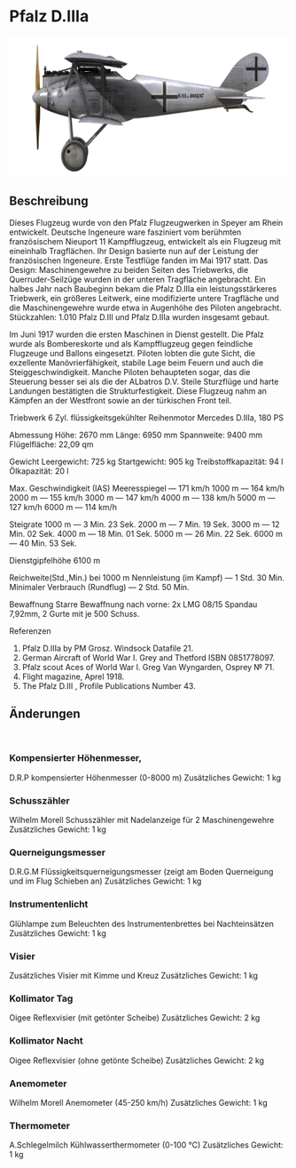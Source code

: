 ﻿# Pfalz D.IIIa

![pfalzd3a](../images/pfalzd3a.png)

## Beschreibung

Dieses Flugzeug wurde von den Pfalz Flugzeugwerken in Speyer am Rhein entwickelt. Deutsche Ingeneure ware fasziniert vom berühmten französischem Nieuport 11 Kampfflugzeug, entwickelt als ein Flugzeug mit eineinhalb Tragflächen. Ihr Design basierte nun auf der Leistung der französischen Ingeneure. Erste Testflüge fanden im Mai 1917 statt. Das Design: Maschinengewehre zu beiden Seiten des Triebwerks, die Querruder-Seilzüge wurden in der unteren Tragfläche angebracht. Ein halbes Jahr nach Baubeginn bekam die Pfalz D.IIIa ein leistungsstärkeres Triebwerk, ein größeres Leitwerk, eine modifizierte untere Tragfläche und die Maschinengewehre  wurde etwa in Augenhöhe des Piloten angebracht. Stückzahlen: 1.010 Pfalz D.III und Pfalz D.IIIa wurden insgesamt gebaut.

Im Juni 1917 wurden die ersten Maschinen in Dienst gestellt. Die Pfalz wurde als Bombereskorte und als Kampfflugzeug gegen feindliche Flugzeuge und Ballons eingesetzt. Piloten lobten die gute Sicht, die exzellente Manövrierfähigkeit, stabile Lage beim Feuern und auch die Steiggeschwindigkeit. Manche Piloten behaupteten sogar, das die Steuerung besser sei als die der ALbatros D.V. Steile Sturzflüge und harte Landungen bestätigten die Strukturfestigkeit. Diese Flugzeug nahm an Kämpfen an der Westfront sowie an der türkischen Front teil.


Triebwerk
6 Zyl. flüssigkeitsgekühlter Reihenmotor Mercedes D.IIIa, 180 PS

Abmessung
Höhe: 2670 mm
Länge: 6950 mm
Spannweite: 9400 mm
Flügelfläche: 22,09 qm

Gewicht
Leergewicht: 725 kg
Startgewicht: 905 kg
Treibstoffkapazität: 94 l
Ölkapazität: 20 l

Max. Geschwindigkeit (IAS)
Meeresspiegel — 171 km/h
1000 m — 164 km/h
2000 m — 155 km/h
3000 m — 147 km/h
4000 m — 138 km/h
5000 m — 127 km/h
6000 m — 114 km/h

Steigrate
1000 m —  3 Min. 23 Sek.
2000 m —  7 Min. 19 Sek.
3000 m — 12 Min. 02 Sek.
4000 m — 18 Min. 01 Sek.
5000 m — 26 Min. 22 Sek.
6000 m — 40 Min. 53 Sek.

Dienstgipfelhöhe 6100 m

Reichweite(Std.,Min.) bei 1000 m
Nennleistung (im Kampf)  — 1 Std. 30 Min.
Minimaler Verbrauch (Rundflug) — 2 Std. 50 Min.

Bewaffnung
Starre Bewaffnung nach vorne: 2х LMG 08/15 Spandau 7,92mm, 2 Gurte mit je 500 Schuss.

Referenzen
1) Pfalz D.IIIa by PM Grosz. Windsock Datafile 21.
2) German Aircraft of World War I. Grey and Thetford ISBN 0851778097.
3) Pfalz scout Aces of World War I.  Greg Van Wyngarden, Osprey № 71.
4) Flight magazine, Aprel 1918.
5) The Pfalz D.III , Profile Publications Number 43.

## Änderungen
﻿

### Kompensierter Höhenmesser,

D.R.P kompensierter Höhenmesser (0-8000 m)
Zusätzliches Gewicht: 1 kg
﻿

### Schusszähler

Wilhelm Morell Schusszähler mit Nadelanzeige für 2 Maschinengewehre
Zusätzliches Gewicht: 1 kg
﻿

### Querneigungsmesser

D.R.G.M Flüssigkeitsquerneigungsmesser (zeigt am Boden Querneigung und im Flug Schieben an)
Zusätzliches Gewicht: 1 kg
﻿

### Instrumentenlicht

Glühlampe zum Beleuchten des Instrumentenbrettes bei Nachteinsätzen
Zusätzliches Gewicht: 1 kg
﻿

### Visier

Zusätzliches Visier mit Kimme und Kreuz
Zusätzliches Gewicht: 1 kg
﻿

### Kollimator Tag

Oigee Reflexvisier (mit getönter Scheibe)
Zusätzliches Gewicht: 2 kg
﻿

### Kollimator Nacht

Oigee Reflexvisier (ohne getönte Scheibe)
Zusätzliches Gewicht: 2 kg
﻿

### Anemometer

Wilhelm Morell Anemometer (45-250 km/h)
Zusätzliches Gewicht: 1 kg


### Thermometer

A.Schlegelmilch Kühlwasserthermometer (0-100 °C)
Zusätzliches Gewicht: 1 kg
